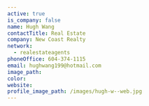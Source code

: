 ```yaml
---
active: true
is_company: false
name: Hugh Wang
contactTitle: Real Estate
company: New Coast Realty
network:
  - realestateagents
phoneOffice: 604-374-1115
email: hughwang199@hotmail.com
image_path:
color:
website:
profile_image_path: /images/hugh-w--web.jpg
---
```



